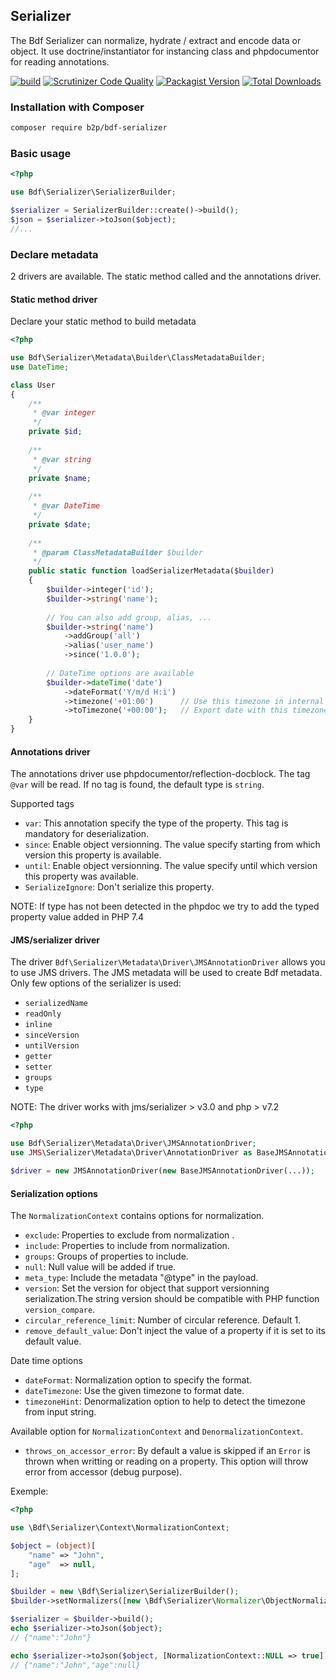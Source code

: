 ## Serializer

The Bdf Serializer can normalize, hydrate / extract and encode data or object.
It use doctrine/instantiator for instancing class and phpdocumentor for reading annotations.

[![build](https://github.com/b2pweb/bdf-serializer/actions/workflows/php.yml/badge.svg)](https://github.com/b2pweb/bdf-serializer/actions/workflows/php.yml)
[![Scrutinizer Code Quality](https://scrutinizer-ci.com/g/b2pweb/bdf-serializer/badges/quality-score.png?b=master)](https://scrutinizer-ci.com/g/b2pweb/bdf-serializer/?branch=master)
[![Packagist Version](https://img.shields.io/packagist/v/b2pweb/bdf-serializer.svg)](https://packagist.org/packages/b2pweb/bdf-serializer)
[![Total Downloads](https://img.shields.io/packagist/dt/b2pweb/bdf-serializer.svg)](https://packagist.org/packages/b2pweb/bdf-serializer)

### Installation with Composer

```bash
composer require b2p/bdf-serializer
```

### Basic usage

```PHP
<?php

use Bdf\Serializer\SerializerBuilder;

$serializer = SerializerBuilder::create()->build();
$json = $serializer->toJson($object);
//...
```

### Declare metadata

2 drivers are available. The static method called and the annotations driver.

#### Static method driver

Declare your static method to build metadata


```PHP
<?php

use Bdf\Serializer\Metadata\Builder\ClassMetadataBuilder;
use DateTime;

class User
{
    /**
     * @var integer
     */
    private $id;
    
    /**
     * @var string
     */
    private $name;
    
    /**
     * @var DateTime
     */
    private $date;
    
    /**
     * @param ClassMetadataBuilder $builder
     */
    public static function loadSerializerMetadata($builder)
    {
        $builder->integer('id');
        $builder->string('name');
        
        // You can also add group, alias, ...
        $builder->string('name')
            ->addGroup('all')
            ->alias('user_name')
            ->since('1.0.0');
            
        // DateTime options are available
        $builder->dateTime('date')
            ->dateFormat('Y/m/d H:i')
            ->timezone('+01:00')      // Use this timezone in internal
            ->toTimezone('+00:00');   // Export date with this timezone
    }
}
```

#### Annotations driver

The annotations driver use phpdocumentor/reflection-docblock. The tag `@var` will be read.
If no tag is found, the default type is `string`.

Supported tags
* `var`: This annotation specify the type of the property. This tag is mandatory for deserialization.
* `since`: Enable object versionning. The value specify starting from which version this property is available.
* `until`: Enable object versionning. The value specify until which version this property was available.
* `SerializeIgnore`: Don't serialize this property.

NOTE: If type has not been detected in the phpdoc we try to add the typed property value added in PHP 7.4


#### JMS/serializer driver

The driver `Bdf\Serializer\Metadata\Driver\JMSAnnotationDriver` allows you to use JMS drivers. 
The JMS metadata will be used to create Bdf metadata. Only few options of the serializer is used:
* `serializedName`
* `readOnly`
* `inline`
* `sinceVersion`
* `untilVersion`
* `getter`
* `setter`
* `groups`
* `type`

NOTE: The driver works with jms/serializer > v3.0 and php > v7.2

```PHP
<?php

use Bdf\Serializer\Metadata\Driver\JMSAnnotationDriver;
use JMS\Serializer\Metadata\Driver\AnnotationDriver as BaseJMSAnnotationDriver;

$driver = new JMSAnnotationDriver(new BaseJMSAnnotationDriver(...));
```


#### Serialization options

The `NormalizationContext` contains options for normalization.
* `exclude`: Properties to exclude from normalization .
* `include`: Properties to include from normalization.
* `groups`: Groups of properties to include.
* `null`: Null value will be added if true.
* `meta_type`: Include the metadata "@type" in the payload.
* `version`: Set the version for object that support versionning serialization.The string version should be compatible with PHP function `version_compare`.
* `circular_reference_limit`: Number of circular reference. Default 1.
* `remove_default_value`: Don't inject the value of a property if it is set to its default value.

Date time options

* `dateFormat`: Normalization option to specify the format.
* `dateTimezone`: Use the given timezone to format date.
* `timezoneHint`: Denormalization option to help to detect the timezone from input string.

Available option for `NormalizationContext` and `DenormalizationContext`.

* `throws_on_accessor_error`: By default a value is skipped if an `Error` is thrown when writting or reading on a property. This option will throw error from accessor (debug purpose).

Exemple:
```PHP
<?php

use \Bdf\Serializer\Context\NormalizationContext;

$object = (object)[
    "name" => "John",
    "age"  => null,
];

$builder = new \Bdf\Serializer\SerializerBuilder();
$builder->setNormalizers([new \Bdf\Serializer\Normalizer\ObjectNormalizer()]);

$serializer = $builder->build();
echo $serializer->toJson($object);
// {"name":"John"}

echo $serializer->toJson($object, [NormalizationContext::NULL => true]);
// {"name":"John","age":null}
```
